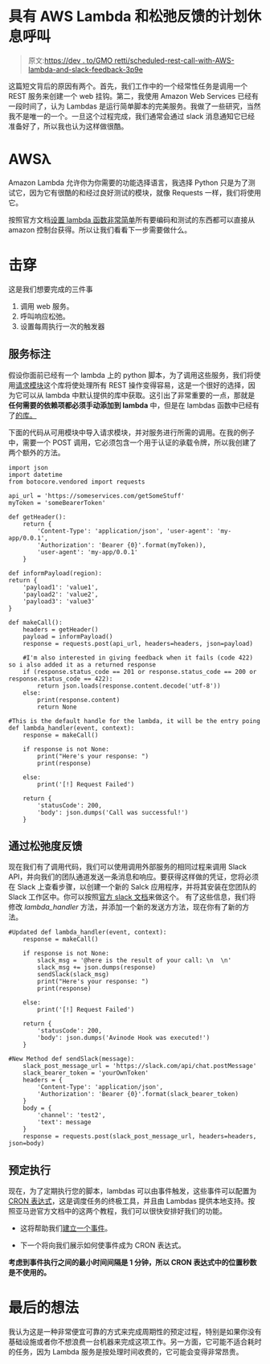 # 具有 AWS Lambda 和松弛反馈的计划休息呼叫

> 原文:[https://dev . to/GMO retti/scheduled-rest-call-with-AWS-lambda-and-slack-feedback-3p9e](https://dev.to/gmoretti/scheduled-rest-call-with-aws-lambda-and-slack-feedback-3p9e)

这篇短文背后的原因有两个。首先，我们工作中的一个经常性任务是调用一个 REST 服务来创建一个 web 挂钩。第二，我使用 Amazon Web Services 已经有一段时间了，认为 Lambdas 是运行简单脚本的完美服务。我做了一些研究，当然我不是唯一的一个。一旦这个过程完成，我们通常会通过 slack 消息通知它已经准备好了，所以我也认为这样做很酷。

# AWSλ

Amazon Lambda 允许你为你需要的功能选择语言，我选择 Python 只是为了测试它，因为它有很酷的和经过良好测试的模块，就像 Requests 一样，我们将使用它。

按照官方文档[设置 lambda 函数非常简单](https://docs.aws.amazon.com/lambda/latest/dg/getting-started-create-function.html)所有要编码和测试的东西都可以直接从 amazon 控制台获得。所以让我们看看下一步需要做什么。

# [](#breakdown)击穿

这是我们想要完成的三件事

1.  调用 web 服务。
2.  呼叫响应松弛。
3.  设置每周执行一次的触发器

## [](#service-callout)服务标注

假设你面前已经有一个 lambda 上的 python 脚本，为了调用这些服务，我们将使用[请求模块](https://2.python-requests.org//es/latest/)这个库将使处理所有 REST 操作变得容易，这是一个很好的选择，因为它可以从 lambda 中默认提供的库中获取。这引出了非常重要的一点，那就是**任何需要的依赖项都必须手动添加到 lambda** 中，但是在 lambdas 函数中已经有了[的库。](https://gist.github.com/gene1wood/4a052f39490fae00e0c3)

下面的代码从可用模块中导入请求模块，并对服务进行所需的调用。在我的例子中，需要一个 POST 调用，它必须包含一个用于认证的承载令牌，所以我创建了两个额外的方法。

```
import json
import datetime
from botocore.vendored import requests

api_url = 'https://someservices.com/getSomeStuff'
myToken = 'someBearerToken'

def getHeader():
    return {
        'Content-Type': 'application/json', 'user-agent': 'my-app/0.0.1',
        'Authorization': 'Bearer {0}'.format(myToken)),
        'user-agent': 'my-app/0.0.1'
    }

def informPayload(region):
return {
    'payload1': 'value1',
    'payload2': 'value2',
    'payload3': 'value3'
}

def makeCall():
    headers = getHeader()
    payload = informPayload()    
    response = requests.post(api_url, headers=headers, json=payload)

    #I'm also interested in giving feedback when it fails (code 422) so i also added it as a returned response
    if (response.status_code == 201 or response.status_code == 200 or response.status_code == 422):
        return json.loads(response.content.decode('utf-8'))
    else:
        print(response.content)
        return None 

#This is the default handle for the lambda, it will be the entry poing def lambda_handler(event, context):
    response = makeCall()

    if response is not None:
        print("Here's your response: ")
        print(response)

    else:
        print('[!] Request Failed')

    return {
        'statusCode': 200,
        'body': json.dumps('Call was successful!')
    } 
```

## [](#feedback-through-slack)通过松弛度反馈

现在我们有了调用代码，我们可以使用调用外部服务的相同过程来调用 Slack API，并向我们的团队通道发送一条消息和响应。要获得这样做的凭证，您将必须在 Slack 上查看步骤，以创建一个新的 Salck 应用程序，并将其安装在您团队的 Slack 工作区中。你可以按照[官方 slack 文档](https://api.slack.com/messaging/sending)来做这个。
有了这些信息，我们将修改 *lambda_handler* 方法，并添加一个新的发送方方法，现在你有了新的方法。

```
#Updated def lambda_handler(event, context):
    response = makeCall()

    if response is not None:
        slack_msg = '@here is the result of your call: \n  \n'
        slack_msg += json.dumps(response)
        sendSlack(slack_msg)
        print("Here's your response: ")
        print(response)

    else:
        print('[!] Request Failed')

    return {
        'statusCode': 200,
        'body': json.dumps('Avinode Hook was executed!')
    }

#New Method def sendSlack(message):
    slack_post_message_url = 'https://slack.com/api/chat.postMessage'
    slack_bearer_token = 'yourOwnToken'
    headers = {
        'Content-Type': 'application/json',
        'Authorization': 'Bearer {0}'.format(slack_bearer_token)
    }
    body = {
        'channel': 'test2',
        'text': message
    }
    response = requests.post(slack_post_message_url, headers=headers, json=body) 
```

## [](#scheduled-execution)预定执行

现在，为了定期执行您的脚本，lambdas 可以由事件触发，这些事件可以配置为 [CRON 表达式](https://www.baeldung.com/cron-expressions)，这是调度任务的终极工具，并且由 Lambdas 提供本地支持。按照亚马逊官方文档中的这两个教程，我们可以很快安排好我们的功能。

*   这将帮助我们[建立一个事件](https://docs.aws.amazon.com/AmazonCloudWatch/latest/events/RunLambdaSchedule.html)。

*   下一个将向我们展示如何使事件成为 CRON 表达式。

**考虑到事件执行之间的最小时间间隔是 1 分钟，所以 CRON 表达式中的位置秒数是不使用的。**

# [](#final-thoughts)最后的想法

我认为这是一种非常便宜可靠的方式来完成周期性的预定过程，特别是如果你没有基础设施或者你不想浪费一台机器来完成这项工作。另一方面，它可能不适合耗时的任务，因为 Lambda 服务是按处理时间收费的，它可能会变得非常昂贵。